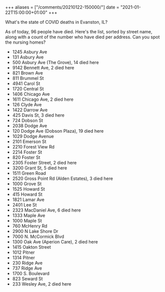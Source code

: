 +++
aliases = ["/comments/20210122-150000/"]
date = "2021-01-22T15:00:00+01:00"
+++

What's the state of COVID deaths in Evanston, IL?

As of today, 96 people have died. Here's the list, sorted by street name, along with a count of the number who have died per address. Can you spot the nursing homes?

- 1245 Asbury Ave
- 131 Asbury Ave
- 500 Asbury Ave (The Grove), 14 died here
- 9142 Bennett Ave, 2 died here
- 821 Brown Ave
- 811 Brummel St
- 4941 Carol St
- 1720 Central St
- 1406 Chicago Ave
- 1611 Chicago Ave, 2 died here
- 126 Clyde Ave
- 1422 Darrow Ave
- 425 Davis St, 3 died here
- 724 Dobson St
- 2038 Dodge Ave
- 120 Dodge Ave (Dobson Plaza), 19 died here
- 1029 Dodge Avenue
- 2101 Emerson St
- 2210 Forest View Rd
- 2214 Foster St
- 820 Foster St
- 2305 Foster Street, 2 died here
- 3200 Grant St, 5 died here
- 1511 Green Road
- 2520 Gross Point Rd (Alden Estates), 3 died here
- 1000 Grove St
- 1525 Howard St
- 415 Howard St
- 1821 Lamar Ave
- 2401 Lee St
- 2323 MacDaniel Ave, 6 died here
- 1333 Maple Ave
- 1000 Maple St
- 760 McHenry Rd
- 2900 N Lake Shore Dr
- 7000 N. McCormick Blvd
- 1300 Oak Ave (Aperion Care), 2 died here
- 1415 Oakton Street
- 1012 Pitner
- 1314 Pitner
- 230 Ridge Ave
- 737 Ridge Ave
- 1700 S. Boulevard
- 823 Seward St
- 233 Wesley Ave, 2 died here
